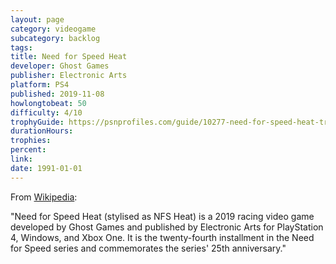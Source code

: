 ```yaml
---
layout: page
category: videogame
subcategory: backlog
tags:
title: Need for Speed Heat
developer: Ghost Games
publisher: Electronic Arts
platform: PS4
published: 2019-11-08
howlongtobeat: 50
difficulty: 4/10
trophyGuide: https://psnprofiles.com/guide/10277-need-for-speed-heat-trophy-guide
durationHours:
trophies:
percent:
link:
date: 1991-01-01
---
```


From [Wikipedia](https://en.wikipedia.org/wiki/Need_for_Speed_Heat):

"Need for Speed Heat (stylised as NFS Heat) is a 2019 racing video game developed by Ghost Games and published by Electronic Arts for PlayStation 4, Windows, and Xbox One. It is the twenty-fourth installment in the Need for Speed series and commemorates the series' 25th anniversary."
